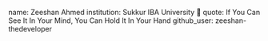 name: Zeeshan Ahmed
institution: Sukkur IBA University 🚩
quote: If You Can See It In Your Mind, You Can Hold It In Your Hand
github_user: zeeshan-thedeveloper
